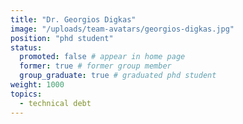 ```yaml
---
title: "Dr. Georgios Digkas"
image: "/uploads/team-avatars/georgios-digkas.jpg"
position: "phd student"
status:
  promoted: false # appear in home page
  former: true # former group member
  group_graduate: true # graduated phd student
weight: 1000
topics:
  - technical debt
---
```

